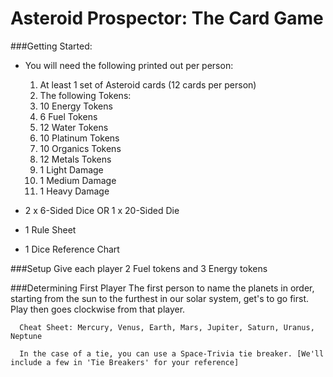 Asteroid Prospector: The Card Game
=============================

###Getting Started:

- You will need the following printed out per person:

  1. At least 1 set of Asteroid cards (12 cards per person)
  2. The following Tokens: 
    1. 10 Energy Tokens
    2. 6 Fuel Tokens
    3. 12 Water Tokens
    4. 10 Platinum Tokens
    5. 10 Organics Tokens
    6. 12 Metals Tokens
    5. 1 Light Damage
    6. 1 Medium Damage
    7. 1 Heavy Damage
- 2 x 6-Sided Dice  OR  1 x 20-Sided Die
- 1 Rule Sheet
- 1 Dice Reference Chart

###Setup
Give each player 2 Fuel tokens and 3 Energy tokens

###Determining First Player
The first person to name the planets in order, starting from the sun to the furthest in our solar system, get's to go first. Play then goes clockwise from that player.
```
  Cheat Sheet: Mercury, Venus, Earth, Mars, Jupiter, Saturn, Uranus, Neptune
  
  In the case of a tie, you can use a Space-Trivia tie breaker. [We'll include a few in 'Tie Breakers' for your reference]
```

